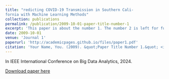 ```yaml
---
title: "redicting COVID-19 Transmission in Southern Cali-
fornia with Machine Learning Methods"
collection: publications
permalink: /publication/2009-10-01-paper-title-number-1
excerpt: 'This paper is about the number 1. The number 2 is left for future work.'
date: 2009-10-01
venue: 'Journal 1'
paperurl: 'http://academicpages.github.io/files/paper1.pdf'
citation: 'Your Name, You. (2009). &quot;Paper Title Number 1.&quot; <i>Journal 1</i>. 1(1).'
---
```

In IEEE International Conference on Big Data Analytics, 2024.

[Download paper here](http://academicpages.github.io/files/paper1.pdf)

